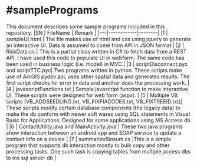 #samplePrograms
==============
This document describes some sample programs included in this repository. 
|SN |	FileName | Remark |
|---|------------|--------|
|1  | sampleUI.html | The file makes use of html and css using jquery to generate an interactive UI. Data is assumed to come from API in JSON format |
|2  | RiskData.cs 				| This is a partial class written in C# to fetch data from a REST API. I have used this code to populate UI in webform. The same code has been used in business logic (i.e. model) in MVC.|
|3  | scriptDisconnect.pyc and scriptTTC.pyc| Two programs written in python. These scripts make use of ArcGIS pydev api, uses other spatial data and generates results. The first script checks for error in data and another does the processing work. |
|4  | javascriptFunctions.txt | Sample javascript function to make interactive UI. These scripts were designed for web form (aspx). | 
|5  | Multiple VB scripts (VB_ADDSEEDLING.txt, VB_FIXFIACODES.txt, VB_FIXTREEID.txt)| These scripts modify certain database components (the legacy data) to make the db conform with newer soft wares using SQL statements in Visual Basic for Applications. Designed for some applications using MS Access db |
|6  | ContactUtility.java and MainActivity.java | These two java programs show interaction between an android app and SOAP service to update a contact info on a device |
|7  | summarizeBiosum.cs  |This is a simple program that supports db interaction mostly to bulk copy and other processing tasks. One such task is copying tables from multiple access dbs to ms sql server db |
